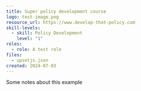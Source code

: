 ```yaml
---
title: Super policy development course
logo: test-image.png
resource_url: https://www.develop-that-policy.com
skill-levels:
  - skill: Policy Development
    level: "1"
roles:
  - role: A test role
files:
  - upsetjs.json
created: 2024-07-03
---
```

Some notes about this example
